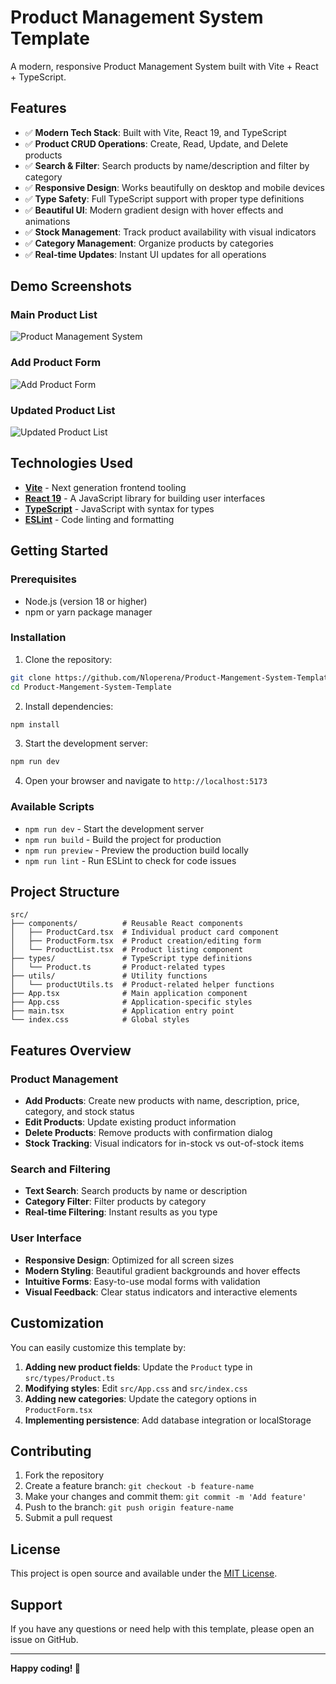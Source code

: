 # Product Management System Template

A modern, responsive Product Management System built with Vite + React + TypeScript.

## Features

- ✅ **Modern Tech Stack**: Built with Vite, React 19, and TypeScript
- ✅ **Product CRUD Operations**: Create, Read, Update, and Delete products
- ✅ **Search & Filter**: Search products by name/description and filter by category
- ✅ **Responsive Design**: Works beautifully on desktop and mobile devices
- ✅ **Type Safety**: Full TypeScript support with proper type definitions
- ✅ **Beautiful UI**: Modern gradient design with hover effects and animations
- ✅ **Stock Management**: Track product availability with visual indicators
- ✅ **Category Management**: Organize products by categories
- ✅ **Real-time Updates**: Instant UI updates for all operations

## Demo Screenshots

### Main Product List
![Product Management System](https://github.com/user-attachments/assets/efc508f8-8ba4-4e4a-8848-420b23de7118)

### Add Product Form
![Add Product Form](https://github.com/user-attachments/assets/a90fbae3-1c1d-4500-9af5-5cecace25dd3)

### Updated Product List
![Updated Product List](https://github.com/user-attachments/assets/63fabab8-54bf-40bc-8837-13dbea773d15)

## Technologies Used

- **[Vite](https://vitejs.dev/)** - Next generation frontend tooling
- **[React 19](https://react.dev/)** - A JavaScript library for building user interfaces
- **[TypeScript](https://www.typescriptlang.org/)** - JavaScript with syntax for types
- **[ESLint](https://eslint.org/)** - Code linting and formatting

## Getting Started

### Prerequisites

- Node.js (version 18 or higher)
- npm or yarn package manager

### Installation

1. Clone the repository:
```bash
git clone https://github.com/Nloperena/Product-Mangement-System-Template.git
cd Product-Mangement-System-Template
```

2. Install dependencies:
```bash
npm install
```

3. Start the development server:
```bash
npm run dev
```

4. Open your browser and navigate to `http://localhost:5173`

### Available Scripts

- `npm run dev` - Start the development server
- `npm run build` - Build the project for production
- `npm run preview` - Preview the production build locally
- `npm run lint` - Run ESLint to check for code issues

## Project Structure

```
src/
├── components/          # Reusable React components
│   ├── ProductCard.tsx  # Individual product card component
│   ├── ProductForm.tsx  # Product creation/editing form
│   └── ProductList.tsx  # Product listing component
├── types/               # TypeScript type definitions
│   └── Product.ts       # Product-related types
├── utils/               # Utility functions
│   └── productUtils.ts  # Product-related helper functions
├── App.tsx              # Main application component
├── App.css              # Application-specific styles
├── main.tsx             # Application entry point
└── index.css            # Global styles
```

## Features Overview

### Product Management
- **Add Products**: Create new products with name, description, price, category, and stock status
- **Edit Products**: Update existing product information
- **Delete Products**: Remove products with confirmation dialog
- **Stock Tracking**: Visual indicators for in-stock vs out-of-stock items

### Search and Filtering
- **Text Search**: Search products by name or description
- **Category Filter**: Filter products by category
- **Real-time Filtering**: Instant results as you type

### User Interface
- **Responsive Design**: Optimized for all screen sizes
- **Modern Styling**: Beautiful gradient backgrounds and hover effects
- **Intuitive Forms**: Easy-to-use modal forms with validation
- **Visual Feedback**: Clear status indicators and interactive elements

## Customization

You can easily customize this template by:

1. **Adding new product fields**: Update the `Product` type in `src/types/Product.ts`
2. **Modifying styles**: Edit `src/App.css` and `src/index.css`
3. **Adding new categories**: Update the category options in `ProductForm.tsx`
4. **Implementing persistence**: Add database integration or localStorage

## Contributing

1. Fork the repository
2. Create a feature branch: `git checkout -b feature-name`
3. Make your changes and commit them: `git commit -m 'Add feature'`
4. Push to the branch: `git push origin feature-name`
5. Submit a pull request

## License

This project is open source and available under the [MIT License](LICENSE).

## Support

If you have any questions or need help with this template, please open an issue on GitHub.

---

**Happy coding! 🚀**